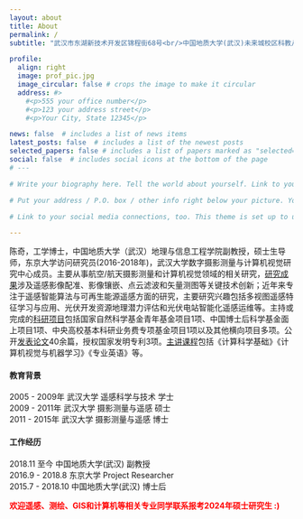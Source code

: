 ```yaml
---
layout: about
title: About
permalink: /
subtitle: "武汉市东湖新技术开发区锦程街68号<br/>中国地质大学(武汉)未来城校区科教八楼656<br/>Email: chenqi@cug.edu.cn" 

profile:
  align: right
  image: prof_pic.jpg
  image_circular: false # crops the image to make it circular
  address: #>
    #<p>555 your office number</p>
    #<p>123 your address street</p>
    #<p>Your City, State 12345</p>

news: false  # includes a list of news items
latest_posts: false  # includes a list of the newest posts
selected_papers: false # includes a list of papers marked as "selected={true}"
social: false  # includes social icons at the bottom of the page
# ---

# Write your biography here. Tell the world about yourself. Link to your favorite [subreddit](http://reddit.com). You can put a picture in, too. The code is already in, just name your picture `prof_pic.jpg` and put it in the `img/` folder.

# Put your address / P.O. box / other info right below your picture. You can also disable any of these elements by editing `profile` property of the YAML header of your `_pages/about.md`. Edit `_bibliography/papers.bib` and Jekyll will render your [publications page](/al-folio/publications/) automatically.

# Link to your social media connections, too. This theme is set up to use [Font Awesome icons](http://fortawesome.github.io/Font-Awesome/) and [Academicons](https://jpswalsh.github.io/academicons/), like the ones below. Add your Facebook, Twitter, LinkedIn, Google Scholar, or just disable all of them.

---
```

陈奇，工学博士，中国地质大学（武汉）地理与信息工程学院副教授，硕士生导师，东京大学访问研究员(2016-2018年)，武汉大学数字摄影测量与计算机视觉研究中心成员。主要从事航空/航天摄影测量和计算机视觉领域的相关研究，[研究成果](./projects.md###主要研究成果)涉及遥感影像配准、影像镶嵌、点云滤波和矢量测图等关键技术创新；近年来专注于遥感智能算法与可再生能源遥感方面的研究，主要研究兴趣包括多视图遥感特征学习与应用、光伏开发资源地理潜力评估和光伏电站智能化遥感运维等。主持或完成的[科研项目](./projects.md###主要科研项目)包括国家自然科学基金青年基金项目1项、中国博士后科学基金面上项目1项、中央高校基本科研业务费专项基金项目1项以及其他横向项目多项。公开[发表论文](./publications.md)40余篇，授权国家发明专利3项。[主讲课程](./teaching)包括《计算科学基础》《计算机视觉与机器学习》《专业英语》等。
#### 教育背景
2005 - 2009年 武汉大学 遥感科学与技术 学士  
2009 - 2011年 武汉大学 摄影测量与遥感 硕士  
2011 - 2015年 武汉大学 摄影测量与遥感 博士  
#### 工作经历
2018.11 至今 中国地质大学(武汉) 副教授  
2016.9 - 2018.8 东京大学 Project Researcher  
2015.7 - 2018.10 中国地质大学(武汉) 博士后  

<font color="red">**欢迎遥感、测绘、GIS和计算机等相关专业同学联系报考2024年硕士研究生 :)**</font>